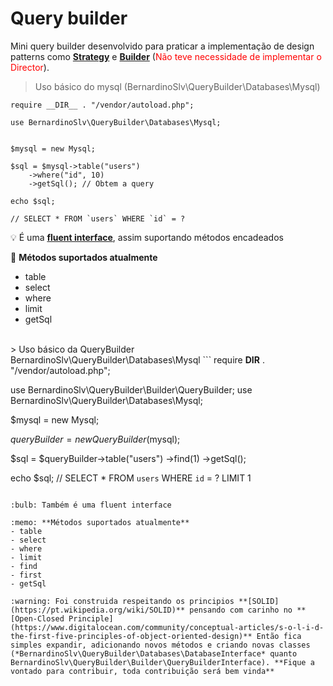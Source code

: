 # Query builder

Mini query builder desenvolvido para praticar a implementação de design patterns como **[Strategy](https://refactoring.guru/design-patterns/strategy)** e **[Builder](https://refactoring.guru/pt-br/design-patterns/builder)** (<font color="red">Não teve necessidade de implementar o Director</font>).

> Uso básico do mysql (BernardinoSlv\QueryBuilder\Databases\Mysql)
```
require __DIR__ . "/vendor/autoload.php";

use BernardinoSlv\QueryBuilder\Databases\Mysql;


$mysql = new Mysql;

$sql = $mysql->table("users")
    ->where("id", 10)
    ->getSql(); // Obtem a query

echo $sql;

// SELECT * FROM `users` WHERE `id` = ?
```
:bulb: É uma **[fluent interface](https://designpatternsphp.readthedocs.io/en/latest/Structural/FluentInterface/README.html)**, assim suportando métodos encadeados

:memo: **Métodos suportados atualmente**
- table
- select
- where
- limit
- getSql
<br />
> Uso básico da QueryBuilder BernardinoSlv\QueryBuilder\Databases\Mysql
```
<?php

require __DIR__ . "/vendor/autoload.php";

use BernardinoSlv\QueryBuilder\Builder\QueryBuilder;
use BernardinoSlv\QueryBuilder\Databases\Mysql;


$mysql = new Mysql;

$queryBuilder = new QueryBuilder($mysql);

$sql = $queryBuilder->table("users")
    ->find(1)
    ->getSql();

echo $sql;
// SELECT * FROM `users` WHERE `id` = ? LIMIT 1
```

:bulb: Também é uma fluent interface

:memo: **Métodos suportados atualmente**
- table
- select
- where
- limit
- find
- first
- getSql

:warning: Foi construida respeitando os principios **[SOLID](https://pt.wikipedia.org/wiki/SOLID)** pensando com carinho no **[Open-Closed Principle](https://www.digitalocean.com/community/conceptual-articles/s-o-l-i-d-the-first-five-principles-of-object-oriented-design)** Então fica simples expandir, adicionando novos métodos e criando novas classes (*BernardinoSlv\QueryBuilder\Databases\DatabaseInterface* quanto BernardinoSlv\QueryBuilder\Builder\QueryBuilderInterface). **Fique a vontado para contribuir, toda contribuição será bem vinda**
